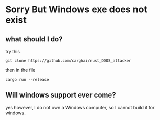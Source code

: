 # Sorry But Windows exe does not exist

## what should I do? 
try this 
````
git clone https://github.com/carghai/rust_DDOS_attacker  
````
then in the file
````
cargo run --release
````

## Will windows support ever come?

yes however, I do not own a Windows computer, so I cannot build it for windows.